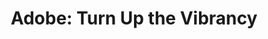 ---
attached_gallery: gallery/phoenix.md
collection_archive: false
collection_category:
  - Advertising
  - Award Winning
  - 'Exhibited Works '
  - Humor
  - 'Studio '
  - Lifestyle
  - Color
  - Conceptual
  - Portraits
collection_content: ''
collection_cover: 'https://d1sf55qlb7p6hz.cloudfront.net/rieser_phx-recolor-16.jpg'
collection_cover_mobile: 'https://d1sf55qlb7p6hz.cloudfront.net/verticalcovers-1.jpg'
collection_description: >-
  A selection of images for Adobe CC consisting of colorful, constructed,
  fictional, and surreal suburban vignettes. Recognized as a 2-time winner in
  the **_AP 35: American Photography Annual 2019_** and featured in _LoDown
  Magazine_ (Germany).
collection_description_alignment: center
collection_filter: Commissioned + Stock
collection_hidden: false
collection_meta: Make it pop. Make it louder. Amplify the mood. For Torpedo London
collection_meta_2: ''
collection_preview:
  - 'https://d1sf55qlb7p6hz.cloudfront.net/rieser_phx-3x4-2.jpg'
  - 'https://d1sf55qlb7p6hz.cloudfront.net/rieser_phx-3x4-1.jpg'
  - 'https://d1sf55qlb7p6hz.cloudfront.net/rieser_phx-HI-3.jpg'
  - 'https://d1sf55qlb7p6hz.cloudfront.net/phoenix-cover-1.jpg'
  - 'https://d1sf55qlb7p6hz.cloudfront.net/phoenix-cover-2.jpg'
  - 'https://d1sf55qlb7p6hz.cloudfront.net/phoenix-cover-3.jpg'
  - 'https://d1sf55qlb7p6hz.cloudfront.net/phoenix-cover-4.jpg'
cover_image: 'https://d1sf55qlb7p6hz.cloudfront.net/social-10.jpg'
date: ''
hide_footer: true
layout: blocks
logo: ''
navigation_theme: black
px_extra: true
row_alignment: between
slug: adobe
theme_color: '#CEF7C5'
theme_color_all_works: '#FF8F47'
title: 'Adobe: Turn Up the Vibrancy'
seo:
  meta_title: 'Adobe: Turn Up the Vibrancy. Make it pop. Make it louder'
collection_awards:
  - content: |-
      **2019**  
      _AP 35: American Photography Annual 35_  
      Best Personal Work Series:
    template: popup-text-element
collection_exhibition:
  - content: |-
      **2019**  
      _Chaos Theory 20_  
      Legend City Gallery. Phoenix, AZ (Group Show)
    template: popup-text-element
collection_blocks:
  - _bookshop_name: collections/media-row-start
    row_alignment: between
  - _bookshop_name: collections/media-element
    block: media-element
    caption: ''
    color: '#FFD9B0'
    image: 'https://d1sf55qlb7p6hz.cloudfront.net/rieser_phx-recolor-1.jpg'
    margin_left: '10'
    margin_right: ''
    margin_y: '100'
    width: '30'
  - _bookshop_name: collections/media-element
    block: media-element
    caption: ''
    color: '#9FE1DD'
    image: 'https://d1sf55qlb7p6hz.cloudfront.net/rieser_phx-recolor-2.jpg'
    margin_right: '10'
    margin_y: '500'
    width: '40'
  - _bookshop_name: collections/media-row
    row_alignment: start
  - _bookshop_name: collections/media-element
    block: media-element
    caption: ''
    color: '#D4E6F6'
    image: 'https://d1sf55qlb7p6hz.cloudfront.net/rieser_phx-recolor-3.jpg'
    margin_left: '10'
    margin_right: '0'
    margin_y: '100'
    width: '55'
  - _bookshop_name: collections/media-row
    row_alignment: start
  - _bookshop_name: collections/media-element
    block: media-element
    caption: ''
    color: '#FEA470'
    image: 'https://d1sf55qlb7p6hz.cloudfront.net/rieser_phx-recolor-4.jpg'
    margin_left: '20'
    margin_right: ''
    margin_y: '100'
    width: '66'
  - _bookshop_name: collections/media-row
    row_alignment: between
  - _bookshop_name: collections/media-element
    block: media-element
    caption: ''
    color: '#EBE5DB'
    image: 'https://d1sf55qlb7p6hz.cloudfront.net/rieser_phx-recolor-5.jpg'
    margin_left: '5'
    margin_y: '100'
    width: '30'
  - _bookshop_name: collections/media-element
    block: media-element
    caption: ''
    color: '#FFE19E'
    image: 'https://d1sf55qlb7p6hz.cloudfront.net/rieser_phx-recolor-6.jpg'
    margin_left: ''
    margin_right: '20'
    margin_y: '600'
    width: '40'
  - _bookshop_name: collections/media-row
    row_alignment: start
  - _bookshop_name: collections/media-element
    block: media-element
    caption: ''
    color: '#002774'
    image: 'https://d1sf55qlb7p6hz.cloudfront.net/rieser_phx-recolor-7.jpg'
    margin_left: '15'
    margin_y: '100'
    width: '50'
  - _bookshop_name: collections/media-row
    row_alignment: between
  - _bookshop_name: collections/media-element
    block: media-element
    caption: ''
    color: '#FF904D'
    image: 'https://d1sf55qlb7p6hz.cloudfront.net/rieser_phx-recolor-8.jpg'
    margin_left: '30'
    margin_right: ''
    margin_y: '100'
    width: '60'
  - _bookshop_name: collections/media-row
    row_alignment: between
  - _bookshop_name: collections/media-element
    block: media-element
    caption: ''
    color: '#FFF8D0'
    image: 'https://d1sf55qlb7p6hz.cloudfront.net/rieser_phx-recolor-10.jpg'
    margin_left: '10'
    margin_y: '100'
    width: '25'
  - _bookshop_name: collections/media-element
    block: media-element
    caption: ''
    color: '#B0DAF2'
    image: 'https://d1sf55qlb7p6hz.cloudfront.net/rieser_phx-recolor-9.jpg'
    margin_right: '15'
    margin_y: '400'
    width: '40'
  - _bookshop_name: collections/media-row
    row_alignment: between
  - _bookshop_name: collections/media-element
    block: media-element
    caption: ''
    color: '#EBD995'
    image: 'https://d1sf55qlb7p6hz.cloudfront.net/rieser_phx-recolor-11.jpg'
    margin_left: '0'
    margin_right: '5'
    margin_y: '300'
    width: '55'
  - _bookshop_name: collections/media-row
    row_alignment: between
  - _bookshop_name: collections/media-row
    row_alignment: between
  - _bookshop_name: collections/media-element
    block: media-element
    caption: ''
    color: '#FDE3D3'
    image: 'https://d1sf55qlb7p6hz.cloudfront.net/rieser_phx-recolor-12.jpg'
    margin_left: '5'
    margin_right: ''
    margin_y: '100'
    width: '25'
  - _bookshop_name: collections/media-element
    block: media-element
    caption: ''
    color: '#BA94DC'
    image: 'https://d1sf55qlb7p6hz.cloudfront.net/rieser_phx-recolor-13.jpg'
    margin_left: ''
    margin_right: '20'
    margin_y: '400'
    width: '40'
  - _bookshop_name: collections/media-row
    row_alignment: between
  - _bookshop_name: collections/media-element
    block: media-element
    color: '#FCBE8E'
    image: 'https://d1sf55qlb7p6hz.cloudfront.net/rieser_phx-recolor-14.jpg'
    margin_left: '15'
    margin_right: ''
    margin_y: '100'
    width: '40'
  - _bookshop_name: collections/media-element
    block: media-element
    color: '#88F1E8'
    image: 'https://d1sf55qlb7p6hz.cloudfront.net/rieser_phx-recolor-15.jpg'
    margin_left: '0'
    margin_right: '5'
    margin_y: '300'
    width: '33'
  - _bookshop_name: collections/media-row
    row_alignment: between
  - _bookshop_name: collections/media-row
    row_alignment: between
  - _bookshop_name: collections/media-element
    block: media-element
    color: '#FFDEE1'
    image: 'https://d1sf55qlb7p6hz.cloudfront.net/rieser_phx-recolor-16.jpg'
    margin_left: '25'
    margin_right: ''
    margin_y: '100'
    width: '60'
  - _bookshop_name: collections/media-row
    row_alignment: between
  - _bookshop_name: collections/media-element
    align_y: start
    caption: <p>Sheets on head</p>
    color: '#F3E2B6'
    image: 'https://d1sf55qlb7p6hz.cloudfront.net/rieser_phx-recolor-17.jpg'
    margin_left: '35'
    margin_right: '0'
    margin_y: '100'
    width: '40'
  - _bookshop_name: collections/media-row
    row_alignment: between
  - _bookshop_name: collections/media-element
    block: media-element
    color: '#FFE181'
    image: 'https://d1sf55qlb7p6hz.cloudfront.net/rieser_phx-recolor-18.jpg'
    margin_left: '5'
    margin_y: '400'
    width: '50'
  - _bookshop_name: collections/media-element
    block: media-element
    color: '#D5E0E6'
    image: 'https://d1sf55qlb7p6hz.cloudfront.net/rieser_phx-recolor-19.jpg'
    margin_right: '5'
    margin_y: '100'
    width: '33'
  - _bookshop_name: collections/media-row
    row_alignment: between
  - _bookshop_name: collections/media-element
    block: media-element
    color: '#D4F1EC'
    image: 'https://d1sf55qlb7p6hz.cloudfront.net/rieser_phx-recolor-20.jpg'
    margin_left: '15'
    margin_y: '200'
    width: '70'
  - _bookshop_name: collections/media-row-end
collection_press:
  - content: _LoDown Magazine_ _(Germany)_
    template: popup-text-element
---